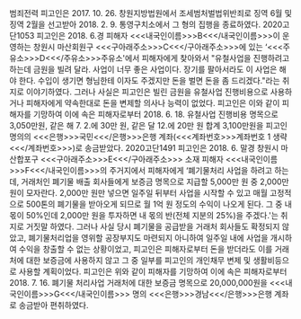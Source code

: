 범죄전력 
피고인은 2017. 10. 26. 창원지방법원에서 조세범처벌법위반죄로 징역 6월 및 징역 2월을 선고받아 2018. 2. 9. 통영구치소에서 그 형의 집행을 종료하였다.
 2020고단1053 
피고인은 2018. 6.경 피해자 <<<내국인이름>>>B<<</내국인이름>>>이 운영하는 창원시 마산회원구 <<<구아래주소>>>C<<</구아래주소>>>에 있는 ‘<<<주유소>>>D<<</주유소>>>주유소'에서 피해자에게 찾아와서 "유철사업을 진행하려고 하는데 금원을 빌려 달라. 사업이 너무 좋은 사업이다. 장기를 팔아서라도 이 사업은 해야 한다. 수입이 생기면 형님한테 이자도 주겠지만 돈을 벌면 돈을 좀 드리겠다."라는 취지로 이야기하였다. 그러나 사실은 피고인은 빌린 금원을 유철사업 진행비용으로 사용하거나 피해자에게 약속한대로 돈을 변제할 의사나 능력이 없었다.
피고인은 이와 같이 피해자를 기망하여 이에 속은 피해자로부터 2018. 6. 18. 유철사업 진행비용 명목으로 3,050만원, 같은 해 7. 2.에 30만 원, 같은 달 12.에 20만 원 합계 3,100만원을 피고인 명의의 <<<은행>>>국민<<</은행>>>은행 계좌(<<<계좌번호>>>계좌번호 1 생략<<</계좌번호>>>)로 송금받았다.
 2020고단1491 
피고인은 2018. 6. 말경 창원시 마산합포구 <<<구아래주소>>>E<<</구아래주소>>> 소재 피해자 <<<내국인이름>>>F<<</내국인이름>>>의 주거지에서 피해자에게 ‘폐기물처리 사업을 하려고 하는데, 거래처인 폐기물 배출 회사들에게 보증금 명목으로 지급할 5,000만 원 중 2,000만 원이 모자란다. 2,000만 원만 넣으면 일주일 뒤부터 사업을 시작할 수 있고 매월 고정적으로 500톤의 폐기물을 받아오게 되므로 월 1억 원 정도의 수익이 나오게 된다. 그 중 내 몫이 50%인데 2,000만 원을 투자하면 내 몫의 반(전체 지분의 25%)을 주겠다.'는 취지로 거짓말 하였다. 그러나 사실 당시 폐기물을 공급받을 거래처 회사들도 확정되지 않았고, 폐기물처리업을 영위할 공장부지도 마련되지 아니하여 일주일 내에 사업을 개시하여 수익을 창출할 수 없는 상황이었고, 피고인은 피해자로부터 돈을 받더라도 이를 거래처에 대한 보증금에 사용하지 않고 그 중 일부를 피고인의 개인채무 변제 및 생활비등으로 사용할 계획이었다.
피고인은 위와 같이 피해자를 기망하여 이에 속은 피해자로부터 2018. 7. 16. 폐기물 처리사업 거래처에 대한 보증금 명목으로 20,000,000원을 <<<내국인이름>>>G<<</내국인이름>>> 명의 <<<은행>>>경남<<</은행>>>은행 계좌로 송금받아 편취하였다.